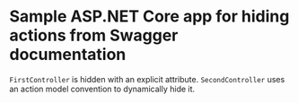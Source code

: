 # Sample ASP.NET Core app for hiding actions from Swagger documentation

`FirstController` is hidden with an explicit attribute.
`SecondController` uses an action model convention to dynamically hide it.

